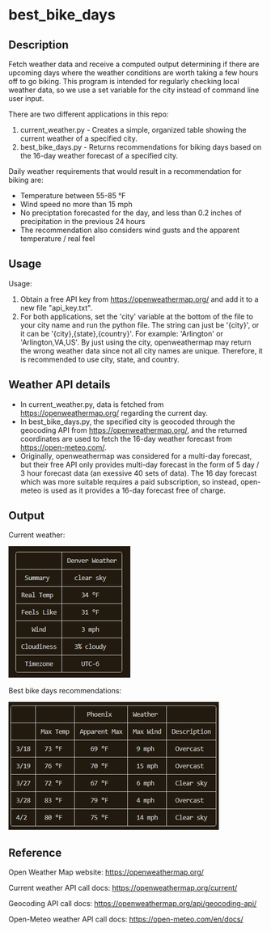 # best_bike_days
## Description
Fetch weather data and receive a computed output determining if there are upcoming days where the weather conditions are worth taking a few hours off to go biking. This program is intended for regularly checking local weather data, so we use a set variable for the city instead of command line user input.

There are two different applications in this repo:
1. current_weather.py  -  Creates a simple, organized table showing the current weather of a specified city.
2. best_bike_days.py  -  Returns recommendations for biking days based on the 16-day weather forecast of a specified city.

Daily weather requirements that would result in a recommendation for biking are:
- Temperature between 55-85 °F
- Wind speed no more than 15 mph
- No preciptation forecasted for the day, and less than 0.2 inches of precipitation in the previous 24 hours
- The recommendation also considers wind gusts and the apparent temperature / real feel

## Usage
Usage:
1. Obtain a free API key from https://openweathermap.org/ and add it to a new file "api_key.txt". 
2. For both applications, set the 'city' variable at the bottom of the file to your city name and run the python file. The string can just be '{city}', or it can be '{city},{state},{country}'. For example: 'Arlington' or 'Arlington,VA,US'. By just using the city, openweathermap may return the wrong weather data since not all city names are unique. Therefore, it is recommended to use city, state, and country.

## Weather API details
- In current_weather.py, data is fetched from https://openweathermap.org/ regarding the current day.
- In best_bike_days.py, the specified city is geocoded through the geocoding API from https://openweathermap.org/, and the returned coordinates are used to fetch the 16-day weather forecast from https://open-meteo.com/.
- Originally, openweathermap was considered for a multi-day forecast, but their free API only provides multi-day forecast in the form of 5 day / 3 hour forecast data (an exessive 40 sets of data). The 16 day forecast which was more suitable requires a paid subscription, so instead, open-meteo is used as it provides a 16-day forecast free of charge.

## Output
Current weather:

![alt text](https://github.com/justinliu1308/best_bike_days/blob/main/current_weather_screenshot.png)

Best bike days recommendations:

![alt text](https://github.com/justinliu1308/best_bike_days/blob/main/best_bike_days_screenshot.png)

## Reference
Open Weather Map website: https://openweathermap.org/

Current weather API call docs: https://openweathermap.org/current/

Geocoding API call docs: https://openweathermap.org/api/geocoding-api/

Open-Meteo weather API call docs: https://open-meteo.com/en/docs/


